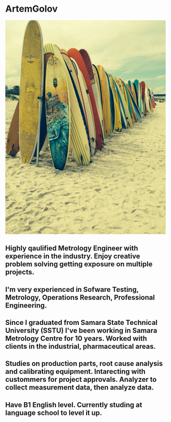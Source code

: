 # ArtemGolov
![](/surf.jpg)
## Highly qaulified Metrology Engineer with experience in the industry. Enjoy creative problem solving getting exposure on multiple projects.
## I'm very experienced in Sofware Testing, Metrology, Operations Research, Professional Engineering.
## Since I graduated from Samara State Technical University (SSTU) I've been working in Samara Metrology Centre for 10 years. Worked with clients in the industrial, pharmaceutical areas.
## Studies on production parts, root cause analysis and calibrating equipment. Intarecting with custommers for project approvals. Analyzer to collect measurement data, then analyze data.
## Have B1 English level. Currently studing at language school to level it up.

